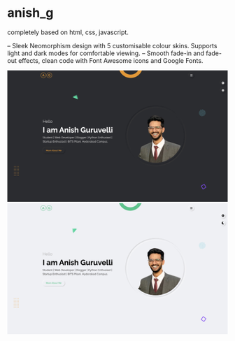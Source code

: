 # anish_g
completely based on html, css, javascript.

– Sleek Neomorphism design with 5 customisable colour skins. Supports light and dark modes for comfortable viewing.
– Smooth fade-in and fade-out effects, clean code with Font Awesome icons and Google Fonts.

<img src="dark_mode.jpg" alt="website in dark-mode">
<img src="light_mode.jpg" alt="website in light-mode">

